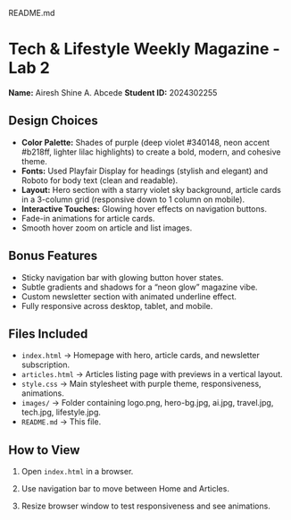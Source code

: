 README.md

# Tech & Lifestyle Weekly Magazine - Lab 2  

**Name:** Airesh Shine A. Abcede
**Student ID:** 2024302255  

## Design Choices  
- **Color Palette:** Shades of purple (deep violet #340148, neon accent #b218ff, lighter lilac highlights) to create a bold, modern, and cohesive theme.  
- **Fonts:** Used Playfair Display for headings (stylish and elegant) and Roboto for body text (clean and readable). 
- **Layout:** Hero section with a starry violet sky background, article cards in a 3-column grid (responsive down to 1 column on mobile). 
- **Interactive Touches:** Glowing hover effects on navigation buttons.
- Fade-in animations for article cards.
- Smooth hover zoom on article and list images.  

## Bonus Features  
- Sticky navigation bar with glowing button hover states.
- Subtle gradients and shadows for a “neon glow” magazine vibe.
- Custom newsletter section with animated underline effect.
- Fully responsive across desktop, tablet, and mobile. 

## Files Included  
- `index.html` → Homepage with hero, article cards, and newsletter subscription. 
- `articles.html` → Articles listing page with previews in a vertical layout.  
- `style.css` → Main stylesheet with purple theme, responsiveness, animations.  
- `images/` → Folder containing logo.png, hero-bg.jpg, ai.jpg, travel.jpg, tech.jpg, lifestyle.jpg.  
- `README.md` → This file.  

## How to View  
1. Open `index.html` in a browser.  
2. Use navigation bar to move between Home and Articles.  

3. Resize browser window to test responsiveness and see animations.

